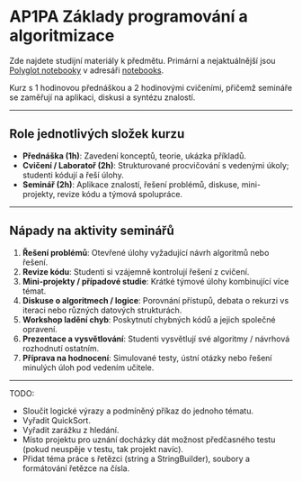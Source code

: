 # AP1PA Základy programování a algoritmizace

Zde najdete studijní materiály k předmětu. Primární a nejaktuálnější jsou [Polyglot notebooky](https://code.visualstudio.com/docs/languages/polyglot) v adresáři [notebooks](notebooks).

Kurz s 1 hodinovou přednáškou a 2 hodinovými cvičeními, přičemž semináře se zaměřují na aplikaci, diskusi a syntézu znalostí.

---

## Role jednotlivých složek kurzu

* **Přednáška (1h)**: Zavedení konceptů, teorie, ukázka příkladů.
* **Cvičení / Laboratoř (2h)**: Strukturované procvičování s vedenými úkoly; studenti kódují a řeší úlohy.
* **Seminář (2h)**: Aplikace znalostí, řešení problémů, diskuse, mini-projekty, revize kódu a týmová spolupráce.

---

## Nápady na aktivity seminářů

1. **Řešení problémů**: Otevřené úlohy vyžadující návrh algoritmů nebo řešení.
2. **Revize kódu**: Studenti si vzájemně kontrolují řešení z cvičení.
3. **Mini-projekty / případové studie**: Krátké týmové úlohy kombinující více témat.
4. **Diskuse o algoritmech / logice**: Porovnání přístupů, debata o rekurzi vs iteraci nebo různých datových strukturách.
5. **Workshop ladění chyb**: Poskytnutí chybných kódů a jejich společné opravení.
6. **Prezentace a vysvětlování**: Studenti vysvětlují své algoritmy / návrhová rozhodnutí ostatním.
7. **Příprava na hodnocení**: Simulované testy, ústní otázky nebo řešení minulých úloh pod vedením učitele.

---

TODO:
- Sloučit logické výrazy a podmíněný příkaz do jednoho tématu.
- Vyřadit QuickSort.
- Vyřadit zarážku z hledání.
- Místo projektu pro uznání docházky dát možnost předčasného testu (pokud neuspěje v testu, tak projekt navíc).
- Přidat téma práce s řetězci (string a StringBuilder), soubory a formátování řetězce na čísla.